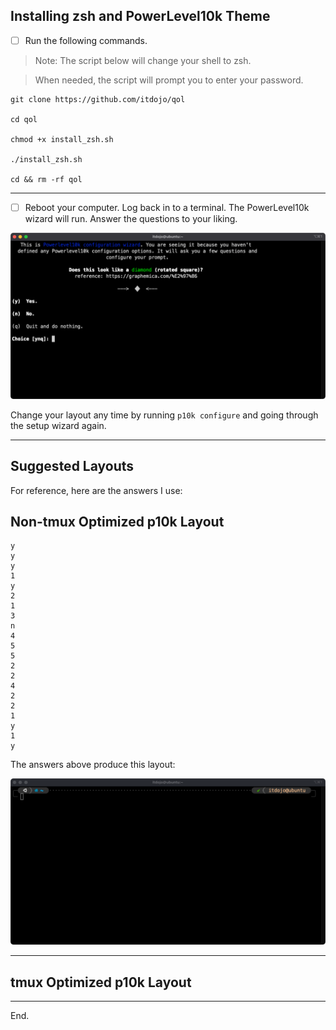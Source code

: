 ## Installing zsh and PowerLevel10k Theme

- [ ] Run the following commands.

> Note: The script below will change your shell to zsh.

> When needed, the script will prompt you to enter your password.

```shell
git clone https://github.com/itdojo/qol

cd qol

chmod +x install_zsh.sh

./install_zsh.sh

cd && rm -rf qol
```

*** 

- [ ] Reboot  your computer.  Log back in to a terminal.  The PowerLevel10k wizard will run.  Answer the questions to your liking.  

<img src=assets/p10k-configure.png> 

Change your layout any time by running `p10k configure` and going through the setup wizard again.

***

## Suggested Layouts

For reference, here are the answers I use:

## Non-tmux Optimized p10k Layout

```
y
y
y
1
y
2
1
3
n
4
5
5
2
2
4
2
2
1
y
1
y
```

The answers above produce this layout:

<img src=assets/p10k-layout-colin.png>

***

## tmux Optimized p10k Layout

***

End.